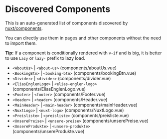 # Discovered Components

This is an auto-generated list of components discovered by [nuxt/components](https://github.com/nuxt/components).

You can directly use them in pages and other components without the need to import them.

**Tip:** If a component is conditionally rendered with `v-if` and is big, it is better to use `Lazy` or `lazy-` prefix to lazy load.

- `<AboutUs>` | `<about-us>` (components/aboutUs.vue)
- `<BookingBtn>` | `<booking-btn>` (components/bookingBtn.vue)
- `<Divider>` | `<divider>` (components/divider.vue)
- `<EliasEnglenLogo>` | `<elias-englen-logo>` (components/EliasEnglenLogo.vue)
- `<Footer>` | `<footer>` (components/Footer.vue)
- `<Header>` | `<header>` (components/Header.vue)
- `<MainHeader>` | `<main-header>` (components/mainHeader.vue)
- `<NuxtLogo>` | `<nuxt-logo>` (components/NuxtLogo.vue)
- `<Preisliste>` | `<preisliste>` (components/preisliste.vue)
- `<UnserePreise>` | `<unsere-preise>` (components/unserePreise.vue)
- `<UnsereProdukte>` | `<unsere-produkte>` (components/unsereProdukte.vue)
